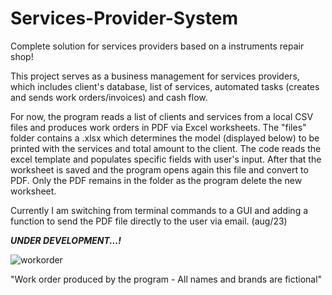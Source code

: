 # Services-Provider-System
Complete solution for services providers based on a instruments repair shop!

This project serves as a business management for services providers, which includes client's database, list of services, 
automated tasks (creates and sends work orders/invoices) and cash flow.

For now, the program reads a list of clients and services from a local CSV files and produces work orders in PDF via
Excel worksheets. The "files" folder contains a .xlsx which determines the model (displayed below) to be printed with
the services and total amount to the client. The code reads the excel template and populates specific fields with user's input.
After that the worksheet is saved and the program opens again this file and convert to PDF. Only the PDF remains in the folder
as the program delete the new worksheet.

Currently I am switching from terminal commands to a GUI and adding a function to send the PDF file directly to the user via email. (aug/23)

***UNDER DEVELOPMENT...!***

![workorder](https://github.com/fabioweck/Services-Provider-System/assets/115494238/f1e8f9de-bca7-4a8f-85f9-4374d7b77bc2)

"Work order produced by the program - All names and brands are fictional"
